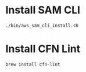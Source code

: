 # Install SAM CLI

```sh
./bin/aws_sam_cli_install.sh
```

# Install CFN Lint

```sh
brew install cfn-lint
```